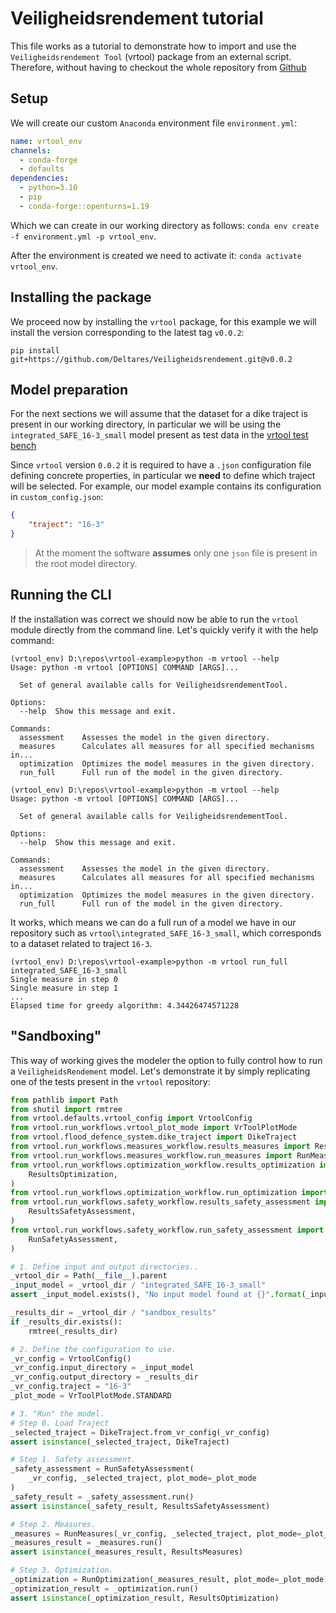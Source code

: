 # Veiligheidsrendement tutorial
This file works as a tutorial to demonstrate how to import and use the `Veiligheidsrendement Tool` (vrtool) package from an external script. Therefore, without having to checkout the whole repository from [Github](https://github.com/Deltares/Veiligheidsrendement/)

## Setup
We will create our custom `Anaconda` environment file `environment.yml`:
```yml
name: vrtool_env
channels:
  - conda-forge
  - defaults
dependencies:
  - python=3.10
  - pip
  - conda-forge::openturns=1.19
```
Which we can create in our working directory as follows: `conda env create -f environment.yml -p vrtool_env`.

After the environment is created we need to activate it: `conda activate vrtool_env`.

## Installing the package
We proceed now by installing the `vrtool` package, for this example we will install the version corresponding to the latest tag `v0.0.2`:

```
pip install git+https://github.com/Deltares/Veiligheidsrendement.git@v0.0.2
```
## Model preparation
For the next sections we will assume that the dataset for a dike traject is present in our working directory, in particular we will be using the `integrated_SAFE_16-3_small` model present as test data in the [vrtool test bench](https://github.com/Deltares/Veiligheidsrendement/tree/main/tests/test_data/integrated_SAFE_16-3_small)

Since `vrtool` version `0.0.2` it is required to have a `.json` configuration file defining concrete properties, in particular we **need** to define which traject will be selected. For example, our model example contains its configuration in `custom_config.json`:
```json
{
    "traject": "16-3"
}
```
> At the moment the software **assumes** only one `json` file is present in the root model directory.

## Running the CLI
If the installation was correct we should now be able to run the `vrtool` module directly from the command line. Let's quickly verify it with the help command:

```console
(vrtool_env) D:\repos\vrtool-example>python -m vrtool --help
Usage: python -m vrtool [OPTIONS] COMMAND [ARGS]...

  Set of general available calls for VeiligheidsrendementTool.

Options:
  --help  Show this message and exit.

Commands:
  assessment    Assesses the model in the given directory.
  measures      Calculates all measures for all specified mechanisms in...
  optimization  Optimizes the model measures in the given directory.
  run_full      Full run of the model in the given directory.

(vrtool_env) D:\repos\vrtool-example>python -m vrtool --help
Usage: python -m vrtool [OPTIONS] COMMAND [ARGS]...

  Set of general available calls for VeiligheidsrendementTool.

Options:
  --help  Show this message and exit.

Commands:
  assessment    Assesses the model in the given directory.
  measures      Calculates all measures for all specified mechanisms in...
  optimization  Optimizes the model measures in the given directory.
  run_full      Full run of the model in the given directory.
```

It works, which means we can do a full run of a model we have in our repository such as `vrtool\integrated_SAFE_16-3_small`, which corresponds to a dataset related to traject `16-3`.

```console
(vrtool_env) D:\repos\vrtool-example>python -m vrtool run_full integrated_SAFE_16-3_small
Single measure in step 0
Single measure in step 1
...
Elapsed time for greedy algorithm: 4.34426474571228
```

## "Sandboxing"
This way of working gives the modeler the option to fully control how to run a `VeiligheidsRendement` model. Let's demonstrate it by simply replicating one of the tests present in the `vrtool` repository:

```python
from pathlib import Path
from shutil import rmtree
from vrtool.defaults.vrtool_config import VrtoolConfig
from vrtool.run_workflows.vrtool_plot_mode import VrToolPlotMode
from vrtool.flood_defence_system.dike_traject import DikeTraject
from vrtool.run_workflows.measures_workflow.results_measures import ResultsMeasures
from vrtool.run_workflows.measures_workflow.run_measures import RunMeasures
from vrtool.run_workflows.optimization_workflow.results_optimization import (
    ResultsOptimization,
)
from vrtool.run_workflows.optimization_workflow.run_optimization import RunOptimization
from vrtool.run_workflows.safety_workflow.results_safety_assessment import (
    ResultsSafetyAssessment,
)
from vrtool.run_workflows.safety_workflow.run_safety_assessment import (
    RunSafetyAssessment,
)

# 1. Define input and output directories..
_vrtool_dir = Path(__file__).parent
_input_model = _vrtool_dir / "integrated_SAFE_16-3_small"
assert _input_model.exists(), "No input model found at {}".format(_input_model)

_results_dir = _vrtool_dir / "sandbox_results"
if _results_dir.exists():
    rmtree(_results_dir)

# 2. Define the configuration to use.
_vr_config = VrtoolConfig()
_vr_config.input_directory = _input_model
_vr_config.output_directory = _results_dir
_vr_config.traject = "16-3"
_plot_mode = VrToolPlotMode.STANDARD

# 3. "Run" the model.
# Step 0. Load Traject
_selected_traject = DikeTraject.from_vr_config(_vr_config)
assert isinstance(_selected_traject, DikeTraject)

# Step 1. Safety assessment.
_safety_assessment = RunSafetyAssessment(
    _vr_config, _selected_traject, plot_mode=_plot_mode
)
_safety_result = _safety_assessment.run()
assert isinstance(_safety_result, ResultsSafetyAssessment)

# Step 2. Measures.
_measures = RunMeasures(_vr_config, _selected_traject, plot_mode=_plot_mode)
_measures_result = _measures.run()
assert isinstance(_measures_result, ResultsMeasures)

# Step 3. Optimization.
_optimization = RunOptimization(_measures_result, plot_mode=_plot_mode)
_optimization_result = _optimization.run()
assert isinstance(_optimization_result, ResultsOptimization)
```